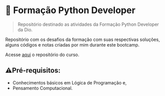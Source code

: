 # 🐍 Formação Python Developer

> Repositório destinado as atividades da Formação Python Developer da Dio.

Repositório com os desafios da formação com suas respectivas soluções, alguns códigos e notas criadas por mim durante este bootcamp.

Acesse [aqui](https://github.com/digitalinnovationone/trilha-python-dio) o repositório do curso.

## ⚠️Pré-requisitos: 

- Conhecimentos básicos em Lógica de Programação e,
- Pensamento Computacional.
